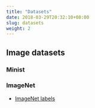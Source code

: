 ```yaml
---
title: "Datasets"
date: 2018-03-29T20:32:10+08:00
slug: datasets
weight: 2
---
```


## Image datasets

### Minist

### ImageNet

- [ImageNet labels](https://gist.github.com/yrevar/942d3a0ac09ec9e5eb3a)
